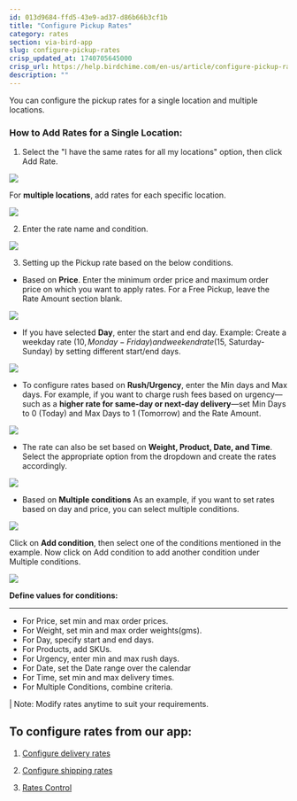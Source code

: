 ```yaml
---
id: 013d9684-ffd5-43e9-ad37-d86b66b3cf1b
title: "Configure Pickup Rates"
category: rates
section: via-bird-app
slug: configure-pickup-rates
crisp_updated_at: 1740705645000
crisp_url: https://help.birdchime.com/en-us/article/configure-pickup-rates-1n7gumb/
description: ""
---
```


You can configure the pickup rates for a single location and multiple locations.

### How to Add Rates for a Single Location:

1. Select the "I have the same rates for all my locations" option, then click Add Rate.

![](https://storage.crisp.chat/users/helpdesk/website/ca826b447482b000/screenshot-2025-01-14-175700_13kuovj.png)

For **multiple locations**, add rates for each specific location.

![](https://storage.crisp.chat/users/helpdesk/website/ca826b447482b000/screenshot-2025-01-14-175839_1kmmvms.png)

2. Enter the rate name and condition.

![](https://storage.crisp.chat/users/helpdesk/website/ca826b447482b000/ratenamecondition_g2718c.png)

3. Setting up the Pickup rate based on the below conditions.

* Based on **Price**. Enter the minimum order price and maximum order price on which you want to apply rates. For a Free Pickup, leave the Rate Amount section blank.

![](https://storage.crisp.chat/users/helpdesk/website/ca826b447482b000/screenshot-2024-12-16-122439_1k5kf7c.png)

* If you have selected **Day**, enter the start and end day.
Example: Create a weekday rate ($10, Monday- Friday) and weekend rate ($15, Saturday- Sunday) by setting different start/end days.

![](https://storage.crisp.chat/users/helpdesk/website/ca826b447482b000/screenshot-2024-12-16-122508_rzwl5n.png)

* To configure rates based on **Rush/Urgency**, enter the Min days and Max days.
For example, if you want to charge rush fees based on urgency—such as a **higher rate for same-day or next-day delivery**—set Min Days to 0 (Today) and Max Days to 1 (Tomorrow) and the Rate Amount.

![](https://storage.crisp.chat/users/helpdesk/website/ca826b447482b000/screenshot-2024-12-16-122552_5va36d.png)

* The rate can also be set based on **Weight, Product, Date, and Time**. Select the appropriate option from the dropdown and create the rates accordingly.


![](https://storage.crisp.chat/users/helpdesk/website/ca826b447482b000/image_1hv5x92.png)

*  Based on **Multiple conditions** As an example, if you want to set rates based on day and price, you can select multiple conditions.

![](https://storage.crisp.chat/users/helpdesk/website/ca826b447482b000/screenshot-2024-12-16-122639_1vcvw6n.png)

Click on **Add condition**, then select one of the conditions mentioned in the example.
Now click on Add condition to add another condition under Multiple conditions.

![](https://storage.crisp.chat/users/helpdesk/website/ca826b447482b000/screenshot-2024-12-16-122655_13ygahs.png)

**Define values for conditions:**
****
* For Price, set min and max order prices.
* For Weight, set min and max order weights(gms).
* For Day, specify start and end days.
* For Products, add SKUs.
* For Urgency, enter min and max rush days.
* For Date, set the Date range over the calendar
* For Time, set min and max delivery times.
* For Multiple Conditions, combine criteria.

| Note: Modify rates anytime to suit your requirements.

## To configure rates from our app:

1. [Configure delivery rates](https://help.birdchime.com/en-us/article/configure-delivery-rates-1xbrder/)

2. [Configure shipping rates](https://help.birdchime.com/en-us/article/configure-shipping-rates-llsy16/)

3. [Rates Control](https://help.birdchime.com/en-us/article/rates-control-jjcrrp/)
